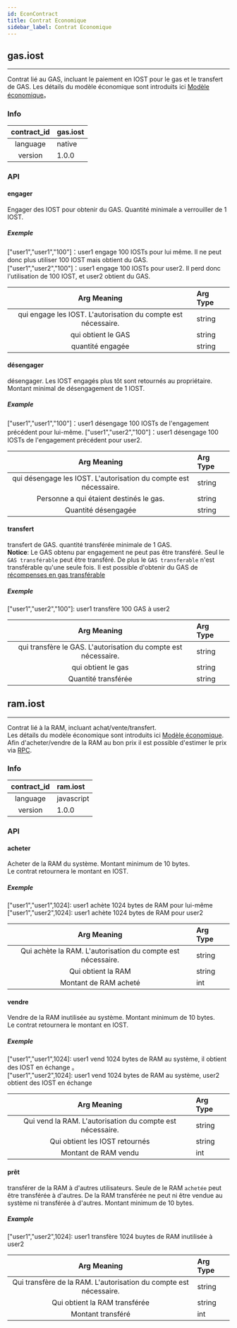 ```yaml
---
id: EconContract
title: Contrat Economique
sidebar_label: Contrat Economique
---
```


## gas.iost
---

Contrat lié au GAS, incluant le paiement en IOST pour le gas et le transfert de GAS.
Les détails du modèle économique sont introduits ici [Modèle économique](2-intro-of-iost/Economic-model.md#gas奖励)。

### Info
| contract_id | gas.iost |
| :----: | :------ |
| language | native |
| version | 1.0.0 |

### API

#### engager
Engager des IOST pour obtenir du GAS. Quantité minimale a verrouiller de 1 IOST.      
##### Exemple
\["user1","user1","100"\]：user1 engage 100 IOSTs pour lui même. Il ne peut donc plus utiliser 100 IOST mais obtient du GAS.   
\["user1","user2","100"\]：user1 engage 100 IOSTs pour user2. Il perd donc l'utilisation de 100 IOST, et user2 obtient du GAS.

| Arg Meaning | Arg Type |
| :----: | :------ |
| qui engage les IOST. L'autorisation du compte est nécessaire. | string |
| qui obtient le GAS | string |
| quantité engagée | string |

#### désengager
désengager. Les IOST engagés plus tôt sont retournés au propriétaire. Montant minimal de désengagement de 1 IOST.
##### Example
\["user1","user1","100"\]：user1 désengage 100 IOSTs de l'engagement précédent pour lui-même.
\["user1","user2","100"\]：user1 désengage 100 IOSTs de l'engagement précédent pour user2.

| Arg Meaning | Arg Type |
| :----: | :------ |
| qui désengage les IOST. L'autorisation du compte est nécessaire. | string |
| Personne a qui étaient destinés le gas. | string |
| Quantité désengagée | string |


#### transfert
transfert de GAS. quantité transférée minimale de 1 GAS.   
__Notice__: Le GAS obtenu par engagement ne peut pas être transféré. Seul le `GAS transférable` peut être transféré. De plus le `GAS transferable` n'est transférable qu'une seule fois.
Il est possible d'obtenir du GAS de [récompenses en gas transférable](2-intro-of-iost/Economic-model.md#流通gas奖励)

##### Exemple
\["user1","user2","100"\]: user1 transfère 100 GAS à user2


| Arg Meaning | Arg Type |
| :----: | :------ |
| qui transfère le GAS. L'autorisation du compte est nécessaire. | string |
| qui obtient le gas | string |
| Quantité transférée | string |

## ram.iost
---
Contrat lié à la RAM, incluant achat/vente/transfert.    
Les détails du modèle économique sont introduits ici [Modèle économique](2-intro-of-iost/Economic-model.md#资源).  
Afin d'acheter/vendre de la RAM au bon prix il est possible d'estimer le prix via [RPC](6-reference/API.md#getraminfo).

### Info
| contract_id | ram.iost |
| :----: | :------ |
| language | javascript |
| version | 1.0.0 |

### API

#### acheter
Acheter de la RAM du système. Montant minimum de 10 bytes.        
Le contrat retournera le montant en IOST.
##### Exemple
\["user1","user1",1024\]:  user1 achète 1024 bytes de RAM pour lui-même   
\["user1","user2",1024\]:  user1 achète 1024 bytes de RAM pour user2

| Arg Meaning | Arg Type |
| :----: | :------ |
| Qui achète la RAM. L'autorisation du compte est nécessaire. | string |
| Qui obtient la RAM | string |
| Montant de RAM acheté | int |

#### vendre
Vendre de la RAM inutilisée au système. Montant minimum de 10 bytes.   
Le contrat retournera le montant en IOST.
##### Exemple
\["user1","user1",1024\]:  user1 vend 1024 bytes de RAM au système, il obtient des IOST en échange
。  
\["user1","user2",1024\]:  user1 vend 1024 bytes de RAM au système, user2 obtient des IOST en échange

| Arg Meaning | Arg Type |
| :----: | :------ |
| Qui vend la RAM. L'autorisation du compte est nécessaire. | string |
| Qui obtient les IOST retournés | string |
| Montant de RAM vendu | int |

#### prêt
transférer de la RAM à d'autres utilisateurs.
Seule de le RAM `achetée` peut être transférée à d'autres. De la RAM transférée ne peut ni être vendue au système ni transférée à d'autres.
Montant minimum de 10 bytes.  
##### Example
\["user1","user2",1024\]: user1 transfère 1024 buytes de RAM inutilisée à user2

| Arg Meaning | Arg Type |
| :----: | :------ |
| Qui transfère de la RAM. L'autorisation du compte est nécessaire. | string |
| Qui obtient la RAM transférée | string |
| Montant transféré | int |
